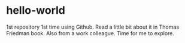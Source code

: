 # hello-world
1st repository
1st time using Github.  Read a little bit about it in Thomas Friedman book.  Also from a work colleague.  Time for me to explore.
